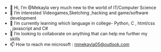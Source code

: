- 👋 Hi, I’m @Mekayla very much new to the world of IT/Computer Science
- 👀 I’m interested Videogames,Sketching ,hacking and game/software development
- 🌱 I’m currently learning which language in college- Python, C , html/css , javascript and C#
- 💞️ I’m looking to collaborate on anything that can help me further my skills
- 📫 How to reach me microsoft : mmekayla05@outlook.com

<!---
Mikaiera/Mikaiera is a ✨ special ✨ repository because its `README.md` (this file) appears on your GitHub profile.
You can click the Preview link to take a look at your changes.
--->
